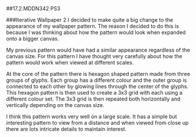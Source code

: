 ##17.2.MDDN342 PS3

###Iterative Wallpaper 2
I decided to make quite a big change to the appearance of my wallpaper pattern. The reason I decided to do this is because I was thinking about how the pattern would look when expanded onto a bigger canvas.  

My previous pattern would have had a similar appearance regardless of the canvas size. For this pattern I have thought very carefully about how the pattern would work when viewed at different scales.

At the core of the pattern there is hexagon shaped pattern made from three groups of glyphs.  Each group has a different colour and the outer group is connected to each other by glowing lines through the center of the glyphs.  This hexagon pattern is then used to create a 3x3 grid with each using a different colour set. The 3x3 grid is then repeated both horizontally and vertically depending on the canvas size.

I think this pattern works very well on a large scale. It has a simple but interesting pattern to view from a distance and when viewed from close up there are lots intricate details to maintain interest.
